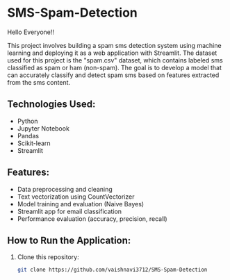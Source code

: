 # SMS-Spam-Detection

Hello Everyone!!

This project involves building a spam sms detection system using machine learning and deploying it as a web application with Streamlit. The dataset used for this project is the "spam.csv" dataset, which contains labeled sms classified as spam or ham (non-spam). The goal is to develop a model that can accurately classify and detect spam sms based on features extracted from the sms content.

## Technologies Used:
- Python
- Jupyter Notebook
- Pandas
- Scikit-learn
- Streamlit

## Features:
- Data preprocessing and cleaning
- Text vectorization using CountVectorizer
- Model training and evaluation (Naive Bayes)
- Streamlit app for email classification
- Performance evaluation (accuracy, precision, recall)

## How to Run the Application:
1. Clone this repository:
   ```bash
   git clone https://github.com/vaishnavi3712/SMS-Spam-Detection
